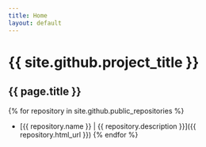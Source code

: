 ```yaml
---
title: Home
layout: default
---
```

# {{ site.github.project_title }}
## {{ page.title }}

{% for repository in site.github.public_repositories %}
  * [{{ repository.name }} | {{ repository.description }}]({{ repository.html_url }})
{% endfor %}
